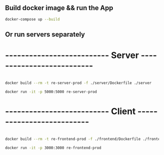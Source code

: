 ## Build docker image && run the App

```sh
docker-compose up --build
```

## Or run servers separately

# -------------------------- Server --------------------------

```sh

docker build --rm -t re-server-prod -f ./server/Dockerfile ./server

docker run -it -p 5000:5000 re-server-prod
```

# -------------------------- Client --------------------------

```sh

docker build --rm -t re-frontend-prod -f ./frontend/Dockerfile ./frontend

docker run -it -p 3000:3000 re-frontend-prod
```
